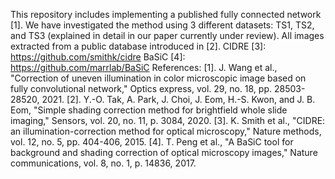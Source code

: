 This repository includes implementing a published fully connected network [1]. 
We have investigated the method using 3 different datasets: TS1, TS2, and TS3 (explained in detail in our paper currently under review).
All images extracted from a public database introduced in [2]. 
CIDRE [3]: https://github.com/smithk/cidre 
BaSiC [4]: https://github.com/marrlab/BaSiC
References:
[1]. J. Wang et al., "Correction of uneven illumination in color microscopic image based on fully convolutional network," Optics express, vol. 29, no. 18, pp. 28503-28520, 2021.
[2]. Y.-O. Tak, A. Park, J. Choi, J. Eom, H.-S. Kwon, and J. B. Eom, "Simple shading correction method for brightfield whole slide imaging," Sensors, vol. 20, no. 11, p. 3084, 2020.
[3]. K. Smith et al., "CIDRE: an illumination-correction method for optical microscopy," Nature methods, vol. 12, no. 5, pp. 404-406, 2015.
[4]. T. Peng et al., "A BaSiC tool for background and shading correction of optical microscopy images," Nature communications, vol. 8, no. 1, p. 14836, 2017.
